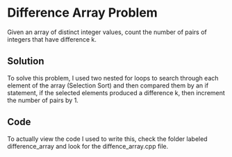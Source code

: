 # Difference Array Problem
Given an array of distinct integer values, count the number of pairs of integers that have difference k.

## Solution
To solve this problem, I used two nested for loops to search through each element of the array (Selection Sort) and then compared them by an if statement, if the selected elements produced a difference k, then increment the number of pairs by 1.

## Code
To actually view the code I used to write this, check the folder labeled difference_array and look for the diffence_array.cpp file.